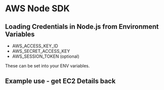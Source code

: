 # AWS Node SDK

## Loading Credentials in Node.js from Environment Variables

- AWS_ACCESS_KEY_ID
- AWS_SECRET_ACCESS_KEY
- AWS_SESSION_TOKEN (optional)

These can be set into your ENV variables.

## Example use - get EC2 Details back
